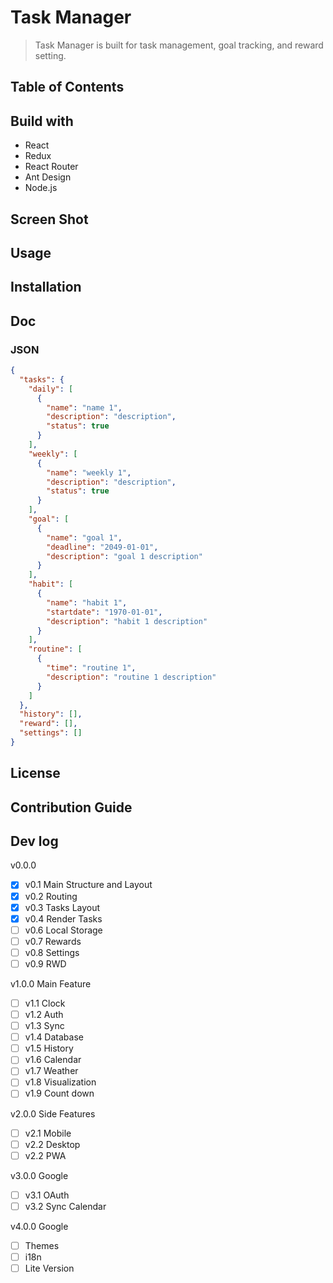 # Task Manager

> Task Manager is built for task management, goal tracking, and reward setting.

## Table of Contents

## Build with

- React
- Redux
- React Router
- Ant Design
- Node.js

## Screen Shot

## Usage

## Installation

## Doc

### JSON

```json
{
  "tasks": {
    "daily": [
      {
        "name": "name 1",
        "description": "description",
        "status": true
      }
    ],
    "weekly": [
      {
        "name": "weekly 1",
        "description": "description",
        "status": true
      }
    ],
    "goal": [
      {
        "name": "goal 1",
        "deadline": "2049-01-01",
        "description": "goal 1 description"
      }
    ],
    "habit": [
      {
        "name": "habit 1",
        "startdate": "1970-01-01",
        "description": "habit 1 description"
      }
    ],
    "routine": [
      {
        "time": "routine 1",
        "description": "routine 1 description"
      }
    ]
  },
  "history": [],
  "reward": [],
  "settings": []
}
```

## License

## Contribution Guide

## Dev log

v0.0.0

- [x] v0.1 Main Structure and Layout
- [x] v0.2 Routing
- [x] v0.3 Tasks Layout
- [x] v0.4 Render Tasks
- [ ] v0.6 Local Storage
- [ ] v0.7 Rewards
- [ ] v0.8 Settings
- [ ] v0.9 RWD

v1.0.0 Main Feature

- [ ] v1.1 Clock
- [ ] v1.2 Auth
- [ ] v1.3 Sync
- [ ] v1.4 Database
- [ ] v1.5 History
- [ ] v1.6 Calendar
- [ ] v1.7 Weather
- [ ] v1.8 Visualization
- [ ] v1.9 Count down

v2.0.0 Side Features

- [ ] v2.1 Mobile
- [ ] v2.2 Desktop
- [ ] v2.2 PWA

v3.0.0 Google

- [ ] v3.1 OAuth
- [ ] v3.2 Sync Calendar

v4.0.0 Google

- [ ] Themes
- [ ] i18n
- [ ] Lite Version
